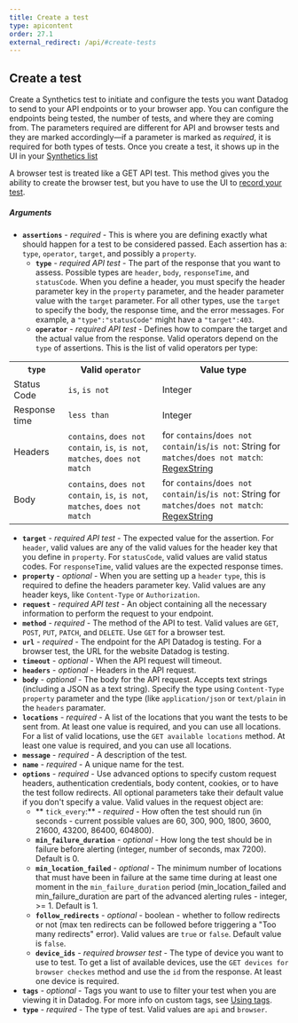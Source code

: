 ```yaml
---
title: Create a test
type: apicontent
order: 27.1
external_redirect: /api/#create-tests
---
```


## Create a test

Create a Synthetics test to initiate and configure the tests you want Datadog to send to your API endpoints or to your browser app. You can configure the endpoints being tested, the number of tests, and where they are coming from. The parameters required are different for API and browser tests and they are marked accordingly—if a parameter is marked as _required_, it is required for both types of tests. Once you create a test, it shows up in the UI in your [Synthetics list][1]

A browser test is treated like a GET API test. This method gives you the ability to create the browser test, but you have to use the UI to [record your test][2].

##### Arguments

*   **`assertions`** - _required_ - This is where you are defining exactly what should happen for a test to be considered passed. Each assertion has a: `type`, `operator`, `target`, and possibly a `property`.
    *   **`type`** - _required API test_ - The part of the response that you want to assess. Possible types are `header`, `body`, `responseTime`, and `statusCode`. When you define a header, you must specify the header parameter key in the `property` parameter, and the header parameter value with the `target` parameter. For all other types, use the `target` to specify the body, the response time, and the error messages. For example, a `"type":"statusCode"` might have a `"target":403`.
    *   **`operator`** - _required API test_ - Defines how to compare the target and the actual value from the response. Valid operators depend on the `type` of assertions. This is the list of valid operators per type:

<table>
 <tr>
    <th><code>type</code></th>
    <th>Valid <code>operator</code></th>
    <th>Value type</th>
  </tr>
  <tr>
    <td>Status Code</td>
    <td><code>is</code>, <code>is not</code></td>
    <td>Integer</td>
  </tr>
  <tr>
    <td>Response time</td>
    <td><code>less than</code></td>
    <td>Integer</td>
  </tr>
  <tr>
    <td>Headers</td>
    <td><code>contains</code>, <code>does not contain</code>, <code>is</code>, <code>is not</code>, <code>matches</code>, <code>does not match</code></td>
    <td>for <code>contains</code>/<code>does not contain</code>/<code>is</code>/<code>is not</code>: String for <code>matches</code>/<code>does not match</code>: <a href="https://docs.datadoghq.com/tagging/using_tags">RegexString</a></td>
  </tr>
  <tr>
    <td>Body</td>
    <td><code>contains</code>, <code>does not contain</code>, <code>is</code>, <code>is not</code>, <code>matches</code>, <code>does not match</code></td>
    <td>for <code>contains</code>/<code>does not contain</code>/<code>is</code>/<code>is not</code>: String for <code>matches</code>/<code>does not match</code>: <a href="https://docs.datadoghq.com/tagging/using_tags">RegexString</a></td>
  </tr>
</table>

   *   **`target`** - _required API test_ - The expected value for the assertion. For `header`, valid values are any of the valid values for the header key that you define in `property`. For `statusCode`, valid values are valid status codes. For `responseTime`, valid values are the expected response times.
   *   **`property`** - _optional_ - When you are setting up a `header` `type`, this is required to define the headers parameter key. Valid values are any header keys, like `Content-Type` or `Authorization`.
*   **`request`** - _required API test_ - An object containing all the necessary information to perform the request to your endpoint.
   *   **`method`** - _required_ - The method of the API to test. Valid values are `GET`, `POST`, `PUT`, `PATCH`, and `DELETE`. Use `GET` for a browser test.
   *   **`url`** - _required_ - The endpoint for the API Datadog is testing. For a browser test, the URL for the website Datadog is testing.
   *   **`timeout`** - _optional_ - When the API request will timeout.
   *   **`headers`** - _optional_ - Headers in the API request.
   *   **`body`** - _optional_ - The body for the API request. Accepts text strings (including a JSON as a text string). Specify the type using `Content-Type` `property` parameter and the type (like `application/json` or `text/plain` in the `headers` paramater.
*   **`locations`** - _required_ - A list of the locations that you want the tests to be sent from. At least one value is required, and you can use all locations. For a list of valid locations, use the `GET available locations` method. At least one value is required, and you can use all locations.
*   **`message`** - _required_ - A description of the test.
*   **`name`** - _required_ - A unique name for the test.
*   **`options`** - _required_ - Use advanced options to specify custom request headers, authentication credentials, body content, cookies, or to have the test follow redirects. All optional parameters take their default value if you don't specify a value. Valid values in the request object are:
    *  ** `tick_every`:** - _required_ -  How often the test should run (in seconds - current possible values are 60, 300, 900, 1800, 3600, 21600, 43200, 86400, 604800).
    *  **`min_failure_duration`** - _optional_ - How long the test should be in failure before alerting (integer, number of seconds, max 7200). Default is 0.
    *  **`min_location_failed`** - _optional_ - The minimum number of locations that must have been in failure at the same time during at least one moment in the `min_failure_duration` period (min_location_failed and min_failure_duration are part of the advanced alerting rules  - integer, >= 1. Default is 1.
    *  **`follow_redirects`** - _optional_ - boolean - whether to follow redirects or not (max ten redirects can be followed before triggering a "Too many redirects" error). Valid values are `true` or `false`. Default value is `false`.
    *  **`device_ids`** - _required browser test_ - The type of device you want to use to test. To get a list of available devices, use the `GET devices for browser checkes` method and use the `id` from the response. At least one device is required.
*   **`tags`** - _optional_ - Tags you want to use to filter your test when you are viewing it in Datadog. For more info on custom tags, see [Using tags][3].
*   **`type`** - _required_ - The type of test. Valid values are `api` and `browser`.

[1]: https://app.datadoghq.com/synthetics/list
[2]: /synthetics/browser_test/#record-test
[3]: /tagging/using_tags
